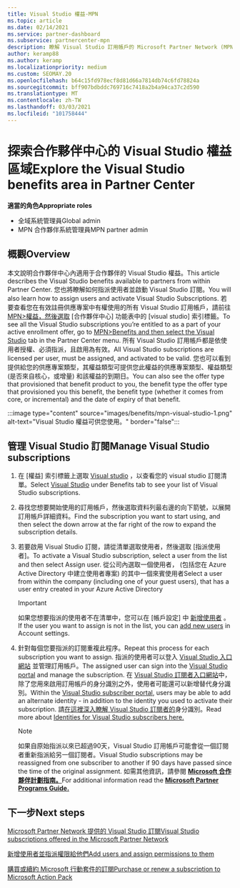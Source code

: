 ```yaml
---
title: Visual Studio 權益-MPN
ms.topic: article
ms.date: 02/14/2021
ms.service: partner-dashboard
ms.subservice: partnercenter-mpn
description: 瞭解 Visual Studio 訂用帳戶的 Microsoft Partner Network (MPN) 權益
author: keramp88
ms.author: keramp
ms.localizationpriority: medium
ms.custom: SEOMAY.20
ms.openlocfilehash: b64c15fd978ecf8d81d66a7814db74c6fd78824a
ms.sourcegitcommit: bff907bdbddc769716c7418a2b4a94ca37c2d590
ms.translationtype: MT
ms.contentlocale: zh-TW
ms.lasthandoff: 03/03/2021
ms.locfileid: "101758444"
---
```

# <a name="explore-the-visual-studio-benefits-area-in-partner-center"></a><span data-ttu-id="95896-103">探索合作夥伴中心的 Visual Studio 權益區域</span><span class="sxs-lookup"><span data-stu-id="95896-103">Explore the Visual Studio benefits area in Partner Center</span></span>

<span data-ttu-id="95896-104">**適當的角色**</span><span class="sxs-lookup"><span data-stu-id="95896-104">**Appropriate roles**</span></span>

- <span data-ttu-id="95896-105">全域系統管理員</span><span class="sxs-lookup"><span data-stu-id="95896-105">Global admin</span></span>
- <span data-ttu-id="95896-106">MPN 合作夥伴系統管理員</span><span class="sxs-lookup"><span data-stu-id="95896-106">MPN partner admin</span></span>

## <a name="overview"></a><span data-ttu-id="95896-107">概觀</span><span class="sxs-lookup"><span data-stu-id="95896-107">Overview</span></span>

<span data-ttu-id="95896-108">本文說明合作夥伴中心內適用于合作夥伴的 Visual Studio 權益。</span><span class="sxs-lookup"><span data-stu-id="95896-108">This article describes the Visual Studio benefits available to partners from within Partner Center.</span></span> <span data-ttu-id="95896-109">您也將瞭解如何指派使用者並啟動 Visual Studio 訂閱。</span><span class="sxs-lookup"><span data-stu-id="95896-109">You will also learn how to assign users and activate Visual Studio Subscriptions.</span></span> <span data-ttu-id="95896-110">若要查看您在有效註冊供應專案中有權使用的所有 Visual Studio 訂用帳戶，請前往  [MPN>權益，然後選取](https://partner.microsoft.com/dashboard/mpn/membership/benefits/visualstudio) [合作夥伴中心] 功能表中的 [visual studio] 索引標籤。</span><span class="sxs-lookup"><span data-stu-id="95896-110">To see all the Visual Studio subscriptions you’re entitled to as a part of your active enrollment offer, go to  [MPN>Benefits and then select the Visual Studio](https://partner.microsoft.com/dashboard/mpn/membership/benefits/visualstudio) tab in the Partner Center menu.</span></span> <span data-ttu-id="95896-111">所有 Visual Studio 訂用帳戶都是依使用者授權、必須指派，且啟用為有效。</span><span class="sxs-lookup"><span data-stu-id="95896-111">All Visual Studio subscriptions are licensed per user, must be assigned, and activated to be valid.</span></span> <span data-ttu-id="95896-112">您也可以看到提供給您的供應專案類型，其權益類型可提供您此權益的供應專案類型、權益類型 (是否來自核心，或增量) 和該權益的到期日。</span><span class="sxs-lookup"><span data-stu-id="95896-112">You can also see the offer type that provisioned that benefit product to you, the benefit type the offer type that provisioned you this benefit, the benefit type (whether it comes from core, or incremental) and the date of expiry of that benefit.</span></span>

:::image type="content" source="images/benefits/mpn-visual-studio-1.png" alt-text="Visual Studio 權益可供您使用。" border="false":::

## <a name="manage-visual-studio-subscriptions"></a><span data-ttu-id="95896-114">管理 Visual Studio 訂閱</span><span class="sxs-lookup"><span data-stu-id="95896-114">Manage Visual Studio subscriptions</span></span>

1. <span data-ttu-id="95896-115">在 [權益] 索引標籤上選取 [Visual studio](https://partner.microsoft.com/dashboard/mpn/membership/benefits/visualstudio) ，以查看您的 visual studio 訂閱清單。</span><span class="sxs-lookup"><span data-stu-id="95896-115">Select [Visual Studio](https://partner.microsoft.com/dashboard/mpn/membership/benefits/visualstudio) under Benefits tab to see your list of Visual Studio subscriptions.</span></span>

2. <span data-ttu-id="95896-116">尋找您想要開始使用的訂用帳戶，然後選取資料列最右邊的向下箭號，以展開訂用帳戶詳細資料。</span><span class="sxs-lookup"><span data-stu-id="95896-116">Find the subscription you want to start using, and then select the down arrow at the far right of the row to expand the subscription details.</span></span>

3. <span data-ttu-id="95896-117">若要啟用 Visual Studio 訂閱，請從清單選取使用者，然後選取 [指派使用者]。</span><span class="sxs-lookup"><span data-stu-id="95896-117">To activate a Visual Studio subscription, select a user from the list and then select Assign user.</span></span> <span data-ttu-id="95896-118">從公司內選取一個使用者， (包括您在 Azure Active Directory 中建立使用者專案) 的其中一個來賓使用者</span><span class="sxs-lookup"><span data-stu-id="95896-118">Select a user from within the company (including one of your guest users), that has a user entry created in your Azure Active Directory</span></span>

   > [!IMPORTANT]
   > <span data-ttu-id="95896-119">如果您想要指派的使用者不在清單中，您可以在 [帳戶設定] 中 [新增使用者](create-user-accounts-and-set-permissions.md) 。</span><span class="sxs-lookup"><span data-stu-id="95896-119">If the user you want to assign is not in the list, you can [add new users](create-user-accounts-and-set-permissions.md) in Account settings.</span></span>

4. <span data-ttu-id="95896-120">針對每個您要指派的訂閱重複此程序。</span><span class="sxs-lookup"><span data-stu-id="95896-120">Repeat this process for each subscription you want to assign.</span></span> <span data-ttu-id="95896-121">指派的使用者可以登入 [Visual Studio 入口網站](https://my.visualstudio.com/) 並管理訂用帳戶。</span><span class="sxs-lookup"><span data-stu-id="95896-121">The assigned user can sign into the [Visual Studio portal](https://my.visualstudio.com/) and manage the subscription.</span></span> <span data-ttu-id="95896-122">在 [Visual Studio 訂閱者入口網站](https://my.visualstudio.com/?wt.mc_id=o%7Emsft%7Edocs)中，除了您用來啟用訂用帳戶的身分識別之外，使用者可能還可以新增替代身分識別。</span><span class="sxs-lookup"><span data-stu-id="95896-122">Within the [Visual Studio subscriber portal](https://my.visualstudio.com/?wt.mc_id=o%7Emsft%7Edocs), users may be able to add an alternate identity - in addition to the identity you used to activate their subscription.</span></span> <span data-ttu-id="95896-123">請[在這裡深入瞭解 Visual Studio 訂閱者的](/visualstudio/subscriptions/vs-alternate-identity)身分識別。</span><span class="sxs-lookup"><span data-stu-id="95896-123">Read more about [Identities for Visual Studio subscribers here.](/visualstudio/subscriptions/vs-alternate-identity)</span></span>

   > [!Note]
   > <span data-ttu-id="95896-124">如果自原始指派以來已超過90天，Visual Studio 訂用帳戶可能會從一個訂閱者重新指派給另一個訂閱者。</span><span class="sxs-lookup"><span data-stu-id="95896-124">Visual Studio subscriptions may be reassigned from one subscriber to another if 90 days have passed since the time of the original assignment.</span></span> <span data-ttu-id="95896-125">如需其他資訊，請參閱 **[Microsoft 合作夥伴計劃指南。](https://aka.ms/partner-benefits-use-guide)**</span><span class="sxs-lookup"><span data-stu-id="95896-125">For additional information read the **[Microsoft Partner Programs Guide.](https://aka.ms/partner-benefits-use-guide)**</span></span>

## <a name="next-steps"></a><span data-ttu-id="95896-126">下一步</span><span class="sxs-lookup"><span data-stu-id="95896-126">Next steps</span></span>

[<span data-ttu-id="95896-127">Microsoft Partner Network 提供的 Visual Studio 訂閱</span><span class="sxs-lookup"><span data-stu-id="95896-127">Visual Studio subscriptions offered in the Microsoft Partner Network</span></span>](/visualstudio/subscriptions/program-mpn)

[<span data-ttu-id="95896-128">新增使用者並指派權限給他們</span><span class="sxs-lookup"><span data-stu-id="95896-128">Add users and assign permissions to them</span></span>](create-user-accounts-and-set-permissions.md)

[<span data-ttu-id="95896-129">購買或續約 Microsoft 行動套件的訂閱</span><span class="sxs-lookup"><span data-stu-id="95896-129">Purchase or renew a subscription to Microsoft Action Pack</span></span>](mpn-get-action-pack.md)
